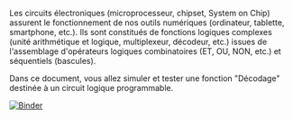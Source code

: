 Les circuits électroniques (microprocesseur, chipset, System on Chip) assurent le fonctionnement de nos outils numériques (ordinateur, tablette, smartphone, etc.). Ils sont constitués de fonctions logiques complexes (unité arithmétique et logique, multiplexeur, décodeur, etc.) issues de l'assemblage d'opérateurs logiques combinatoires (ET, OU, NON, etc.) et séquentiels (bascules).

Dans ce document, vous allez simuler et tester une fonction "Décodage" destinée à un circuit logique programmable.
 
 [![Binder](https://mybinder.org/badge_logo.svg)](https://mybinder.org/v2/gh/WebGE/jupyter_pld.git/master)
